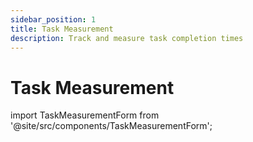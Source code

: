 ```yaml
---
sidebar_position: 1
title: Task Measurement
description: Track and measure task completion times
---
```


# Task Measurement

import TaskMeasurementForm from '@site/src/components/TaskMeasurementForm';

<TaskMeasurementForm /> 